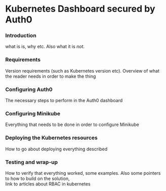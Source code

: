 # Kubernetes Dashboard secured by Auth0

### Introduction
what is is, why etc. Also what it is _not_.

### Requirements
Version requirements (such as Kubernetes version etc). Overview of what the reader needs in order to make the thing

### Configuring Auth0
The necessary steps to perform in the Auth0 dashboard

### Configuring Minikube
Everything that needs to be done in order to configure Minikube

### Deploying the Kubernetes resources
How to go about deploying everything described

### Testing and wrap-up
How to verify that everything worked, some examples. Also some pointers to how to build on the solution,   
link to articles about RBAC in kubernetes
